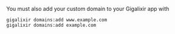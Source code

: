 You must also add your custom domain to your Gigalixir app with

```
gigalixir domains:add www.example.com
gigalixir domains:add example.com
```
